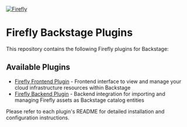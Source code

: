 [![Firefly](https://infralight-templates-public.s3.amazonaws.com/company-logos/firefly_logo_white.png)](https://firefly.ai)

# Firefly Backstage Plugins

This repository contains the following Firefly plugins for Backstage:

## Available Plugins

- [Firefly Frontend Plugin](./firefly/README.md) - Frontend interface to view and manage your cloud infrastructure resources within Backstage
- [Firefly Backend Plugin](./firefly-backend/README.md) - Backend integration for importing and managing Firefly assets as Backstage catalog entities

Please refer to each plugin's README for detailed installation and configuration instructions.
